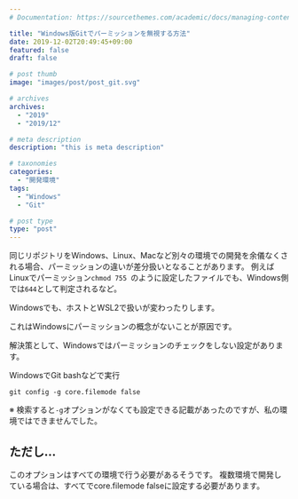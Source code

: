 ```yaml
---
# Documentation: https://sourcethemes.com/academic/docs/managing-content/

title: "Windows版Gitでパーミッションを無視する方法"
date: 2019-12-02T20:49:45+09:00
featured: false
draft: false

# post thumb
image: "images/post/post_git.svg"

# archives
archives:
  - "2019"
  - "2019/12"

# meta description
description: "this is meta description"

# taxonomies
categories: 
  - "開発環境"
tags:
  - "Windows"
  - "Git"

# post type
type: "post"
---
```



同じリポジトリをWindows、Linux、Macなど別々の環境での開発を余儀なくされる場合、パーミッションの違いが差分扱いとなることがあります。
例えばLinuxでパーミッション```chmod 755 ```のように設定したファイルでも、Windows側では```644```として判定されるなど。

Windowsでも、ホストとWSL2で扱いが変わったりします。

これはWindowsにパーミッションの概念がないことが原因です。

解決策として、Windowsではパーミッションのチェックをしない設定があります。

WindowsでGit bashなどで実行

```
git config -g core.filemode false
```

※ 検索すると```-g```オプションがなくても設定できる記載があったのですが、私の環境ではできませんでした。


## ただし...

このオプションはすべての環境で行う必要があるそうです。
複数環境で開発している場合は、すべてでcore.filemode falseに設定する必要があります。


